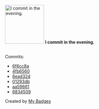 <img src="https://github.com/my-badges/my-badges/blob/master/src/all-badges/time-of-commit/evening-commits.png?raw=true" alt="I commit in the evening." title="I commit in the evening." width="128">
<strong>I commit in the evening.</strong>
<br><br>

Commits:

- <a href="https://github.com/adib-yg/openmp-server-installation/commit/6f6cc8aeab760f6b0af7cc2801cd003bd700f100">6f6cc8a</a>
- <a href="https://github.com/adib-yg/openmp-server-installation/commit/4fb656090ad0eefc92124001ddbd054cdbadcc54">4fb6560</a>
- <a href="https://github.com/adib-yg/web/commit/8ead32d35981cd40372615f12ce167ab421bd283">8ead32d</a>
- <a href="https://github.com/adib-yg/web/commit/01293db9d361b1a8f5420e34ebd1e7e295db5ee5">01293db</a>
- <a href="https://github.com/adib-yg/web/commit/aa59661848a5ff4b5ca2fde0e2f51969eda810c4">aa59661</a>
- <a href="https://github.com/adib-yg/web/commit/68345091cfb6c96ec3059cdba63abd459d7607c5">6834509</a>


Created by <a href="https://github.com/my-badges/my-badges">My Badges</a>